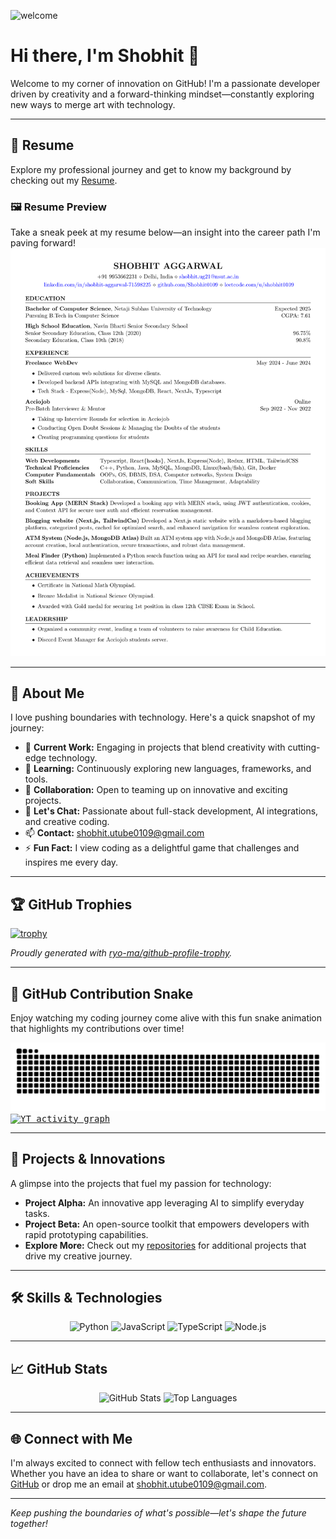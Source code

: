 <!-- Banner Section -->
![welcome](https://user-images.githubusercontent.com/45633928/104728821-af559d80-5761-11eb-9eaf-531d390ef588.gif)

# Hi there, I'm Shobhit 👋

Welcome to my corner of innovation on GitHub! I'm a passionate developer driven by creativity and a forward-thinking mindset—constantly exploring new ways to merge art with technology.

---

## 📄 Resume

Explore my professional journey and get to know my background by checking out my [Resume](https://raw.githubusercontent.com/shobhit0109/shobhit0109/shobhitResume.pdf).

### 🖼️ Resume Preview

Take a sneak peek at my resume below—an insight into the career path I'm paving forward!
[![Resume Preview](https://github.com/Shobhit0109/Shobhit0109/blob/resume/resume.png)](https://github.com/Shobhit0109/Shobhit0109/blob/resume/resume.png)

---

## 🚀 About Me

I love pushing boundaries with technology. Here's a quick snapshot of my journey:

- 🔭 **Current Work:** Engaging in projects that blend creativity with cutting-edge technology.
- 🌱 **Learning:** Continuously exploring new languages, frameworks, and tools.
- 👯 **Collaboration:** Open to teaming up on innovative and exciting projects.
- 💬 **Let's Chat:** Passionate about full-stack development, AI integrations, and creative coding.
- 📫 **Contact:** [shobhit.utube0109@gmail.com](mailto:shobhit.utube0109@gmail.com)
- ⚡ **Fun Fact:** I view coding as a delightful game that challenges and inspires me every day.

---

## 🏆 GitHub Trophies

[![trophy](https://github-profile-trophy.vercel.app/?username=shobhit&theme=radical)](https://github.com/ryo-ma/github-profile-trophy)

*Proudly generated with [ryo-ma/github-profile-trophy](https://github.com/ryo-ma/github-profile-trophy).*

---

## 🐍 GitHub Contribution Snake

Enjoy watching my coding journey come alive with this fun snake animation that highlights my contributions over time!

<picture>
  <source media="(prefers-color-scheme: dark)" srcset="https://raw.githubusercontent.com/shobhit0109/shobhit0109/output/github-contribution-grid-snake-dark.svg"/>
  <source media="(prefers-color-scheme: light)" srcset="https://raw.githubusercontent.com/shobhit0109/shobhit0109/output/github-contribution-grid-snake.svg"/>
  <img alt="GitHub Contribution Snake" src="https://raw.githubusercontent.com/shobhit0109/shobhit0109/output/github-contribution-grid-snake.svg"/>
</picture>

<samp>
  <a href="https://github.com/shobhit0109">
    <img alt="YT activity graph" src="https://github-readme-activity-graph.vercel.app/graph?username=shobhit0109&theme=github-compact&hide_border=true" />
  </a>
  <br/>
</samp>

---

## 🚀 Projects & Innovations

A glimpse into the projects that fuel my passion for technology:

- **Project Alpha:** An innovative app leveraging AI to simplify everyday tasks.
- **Project Beta:** An open-source toolkit that empowers developers with rapid prototyping capabilities.
- **Explore More:** Check out my [repositories](https://github.com/shobhit0109?tab=repositories) for additional projects that drive my creative journey.

---

## 🛠️ Skills & Technologies

<p align="center">
  <img src="https://img.shields.io/badge/Python-3776AB?style=for-the-badge&logo=python&logoColor=white" alt="Python" height="30"/>
  <img src="https://img.shields.io/badge/JavaScript-F7DF1E?style=for-the-badge&logo=javascript&logoColor=black" alt="JavaScript" height="30"/>
  <img src="https://img.shields.io/badge/TypeScript-3178C6?style=for-the-badge&logo=typescript&logoColor=white" alt="TypeScript" height="30"/>
  <img src="https://img.shields.io/badge/Node.js-43853D?style=for-the-badge&logo=node.js&logoColor=white" alt="Node.js" height="30"/>
</p>

<!-- Add more badges as needed -->

---

## 📈 GitHub Stats

<p align="center">
  <img height="300" src="https://anuraghazra-github-readme-stats-seven.vercel.app/api?username=shobhit0109&show_icons=true&theme=radical&show=reviews,discussions_started,discussions_answered,prs_merged,prs_merged_percentage" alt="GitHub Stats"/>
  <img height="300" src="https://anuraghazra-github-readme-stats-seven.vercel.app/api/top-langs/?username=shobhit0109&show_icons=true&theme=radical&langs_count=6" alt="Top Languages"/>
</p>

---

## 🌐 Connect with Me

I'm always excited to connect with fellow tech enthusiasts and innovators. Whether you have an idea to share or want to collaborate, let's connect on [GitHub](https://github.com/shobhit0109) or drop me an email at [shobhit.utube0109@gmail.com](mailto:shobhit.utube0109@gmail.com).

---

*Keep pushing the boundaries of what's possible—let's shape the future together!*
